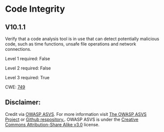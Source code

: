 # Code Integrity

## V10.1.1

Verify that a code analysis tool is in use that can detect potentially malicious code, such as time functions, unsafe file operations and network connections.

Level 1 required: False

Level 2 required: False

Level 3 required: True

CWE: [749](https://cwe.mitre.org/data/definitions/749)



## Disclaimer:

Credit via [OWASP ASVS](https://owasp.org/www-project-application-security-verification-standard/). For more information visit [The OWASP ASVS Project](https://owasp.org/www-project-application-security-verification-standard/) or [Github respository.](https://github.com/OWASP/ASVS). OWASP ASVS is under the [Creative Commons Attribution-Share Alike v3.0](https://creativecommons.org/licenses/by-sa/3.0/) license.
